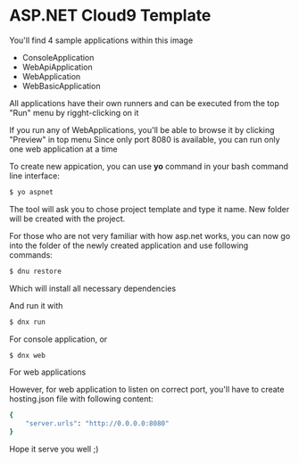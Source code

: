# ASP.NET Cloud9 Template

You'll find 4 sample applications within this image
- ConsoleApplication
- WebApiApplication
- WebApplication
- WebBasicApplication

All applications have their own runners and can be executed from the top "Run" menu by rigght-clicking on it

If you run any of WebApplications, you'll be able to browse it by clicking "Preview" in top menu
Since only port 8080 is available, you can run only one web application at a time

To create new appication, you can use **yo** command in your bash command line interface:
```sh
$ yo aspnet
```
The tool will ask you to chose project template and type it name.
New folder will be created with the project.

For those who are not very familiar with how asp.net works, you can now go into the folder of the newly created application and use following commands:
```sh
$ dnu restore
```
Which will install all necessary dependencies

And run it with
```sh
$ dnx run
```
For console application, or
```sh
$ dnx web
```
For web applications

However, for web application to listen on correct port, you'll have to create hosting.json file with following content:
```sh
{
    "server.urls": "http://0.0.0.0:8080"
}
```

Hope it serve you well ;)


